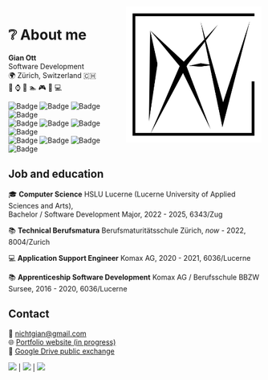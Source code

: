 <img align="right" height="270" alt="logo" src="res/logo.svg" />

# :grey_question: About me
**Gian Ott<br>**
Software Development<br>
:earth_africa: Zürich, Switzerland :switzerland:<br>
:busts_in_silhouette: :watch: :game_die: :swimmer: :video_game: :blue_book: :computer:

![Badge](https://img.shields.io/badge/-TypeScript-000a12?style=for-the-badge&logo=typescript&logoColor=white)
![Badge](https://img.shields.io/badge/-Node.js-263238?style=for-the-badge&logo=node.js&logoColor=white)
![Badge](https://img.shields.io/badge/-.NET-37474f?style=for-the-badge&logo=.net&logoColor=white)
![Badge](https://img.shields.io/badge/-Git-546e7a?style=for-the-badge&logo=git&logoColor=white)
<br>
![Badge](https://img.shields.io/badge/-Ionic-263238?style=for-the-badge&logo=ionic&logoColor=white)
![Badge](https://img.shields.io/badge/-Vue.js-37474f?style=for-the-badge&logo=vue.js&logoColor=white)
![Badge](https://img.shields.io/badge/-Socket.io-546e7a?style=for-the-badge&logo=socket.io&logoColor=white)
![Badge](https://img.shields.io/badge/-Angular-90a4ae?style=for-the-badge&logo=angular&logoColor=white)
<br>
![Badge](https://img.shields.io/badge/-Mercurial_HG-455a64?style=for-the-badge&logo=mercurial&logoColor=white)
![Badge](https://img.shields.io/badge/-NPM-546e7a?style=for-the-badge&logo=adidas&logoColor=white)
![Badge](https://img.shields.io/badge/-CPI-90a4ae?style=for-the-badge&logo=sap&logoColor=white)
![Badge](https://img.shields.io/badge/-Raspberry_Pi-cfd8dc?style=for-the-badge&logo=raspberry-pi&logoColor=102027)

## Job and education
:mortar_board:
**Computer Science** HSLU Lucerne (Lucerne University of Applied Sciences and Arts), <br/>
Bachelor / Software Development Major, 2022 - 2025, 6343/Zug

:books:
**Technical Berufsmatura** Berufsmaturitätsschule Zürich,
*now* - 2022, 8004/Zurich

:computer:
**Application Support Engineer** Komax AG,
2020 - 2021, 6036/Lucerne

:books:
**Apprenticeship Software Development** Komax AG / Berufsschule BBZW Sursee,
2016 - 2020, 6036/Lucerne

## Contact
:email: nichtgian@gmail.com<br>
:globe_with_meridians: [Portfolio website (in progress)](https://github.com/Nichtgian)<br>
:file_folder: [Google Drive public exchange](https://drive.google.com/drive/folders/1vjInWiEw6CeggJonyrN1EWZMmWgjw1Ex)

[<img src="https://stackoverflow.design/assets/img/logos/so/logo-stackoverflow.svg" height="25">](https://stackoverflow.com/users/7156350/nichtgian?tab=profile) | 
[<img src="https://content.linkedin.com/content/dam/me/business/en-us/amp/brand-site/v2/bg/LI-Logo.svg.original.svg" height="25">](https://www.linkedin.com/in/nichtgian/) | 
[<img src="https://github.githubassets.com/images/modules/logos_page/GitHub-Logo.png" height="25">](https://github.com/Nichtgian)
